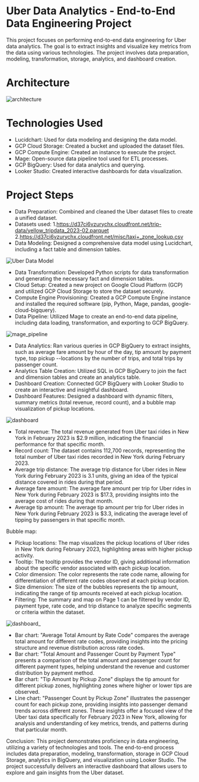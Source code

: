 # Uber Data Analytics - End-to-End Data Engineering Project
This project focuses on performing end-to-end data engineering for Uber data analytics. The goal is to extract insights and visualize key metrics from the data using various technologies. The project involves data preparation, modeling, transformation, storage, analytics, and dashboard creation.

# Architecture

![architecture](https://github.com/swaraj-patil-18/Uber-end-to-end-data-engineering/assets/114085839/7746c2f5-084f-4856-b7de-dca3c3631151)

# Technologies Used
- Lucidchart: Used for data modeling and designing the data model.
- GCP Cloud Storage: Created a bucket and uploaded the dataset files.
- GCP Compute Engine: Created an instance to execute the project.
- Mage: Open-source data pipeline tool used for ETL processes.
- GCP BigQuery: Used for data analytics and querying.
- Looker Studio: Created interactive dashboards for data visualization.

# Project Steps
- Data Preparation: Combined and cleaned the Uber dataset files to create a unified dataset.
- Datasets used:
  1.https://d37ci6vzurychx.cloudfront.net/trip-data/yellow_tripdata_2023-02.parquet
  2.https://d37ci6vzurychx.cloudfront.net/misc/taxi+_zone_lookup.csv
- Data Modeling: Designed a comprehensive data model using Lucidchart, including a fact table and dimension tables.

![Uber Data Model](https://github.com/swaraj-patil-18/Uber-end-to-end-data-engineering/assets/114085839/d3c2c909-183c-4228-8036-53f1baa33c64)

- Data Transformation: Developed Python scripts for data transformation and generating the necessary fact and dimension tables.
- Cloud Setup: Created a new project on Google Cloud Platform (GCP) and utilized GCP Cloud Storage to store the dataset securely.
- Compute Engine Provisioning: Created a GCP Compute Engine instance and installed the required software (pip, Python, Mage, pandas, google-cloud-bigquery).
- Data Pipeline: Utilized Mage to create an end-to-end data pipeline, including data loading, transformation, and exporting to GCP BigQuery.

![mage_pipeline](https://github.com/swaraj-patil-18/Uber-end-to-end-data-engineering/assets/114085839/fd690857-b944-4f31-9fcb-b880e27937d3)

- Data Analytics: Ran various queries in GCP BigQuery to extract insights, such as average fare amount by hour of the day, tip amount by payment type, top pickup --locations by the number of trips, and total trips by passenger count.
- Analytics Table Creation: Utilized SQL in GCP BigQuery to join the fact and dimension tables and create an analytics table.
- Dashboard Creation: Connected GCP BigQuery with Looker Studio to create an interactive and insightful dashboard.
- Dashboard Features: Designed a dashboard with dynamic filters, summary metrics (total revenue, record count), and a bubble map visualization of pickup locations.

![dashboard](https://github.com/swaraj-patil-18/Uber-end-to-end-data-engineering/assets/114085839/aa5f3951-edba-46c8-8ad4-b8add480e692)
- Total revenue: The total revenue generated from Uber taxi rides in New York in February 2023 is $2.9 million, indicating the financial performance for that specific month.
- Record count: The dataset contains 112,700 records, representing the total number of Uber taxi rides recorded in New York during February 2023.
- Average trip distance: The average trip distance for Uber rides in New York during February 2023 is 3.1 units, giving an idea of the typical distance covered in rides during that period.
- Average fare amount: The average fare amount per trip for Uber rides in New York during February 2023 is $17.3, providing insights into the average cost of rides during that month.
- Average tip amount: The average tip amount per trip for Uber rides in New York during February 2023 is $3.3, indicating the average level of tipping by passengers in that specific month.

Bubble map:

- Pickup locations: The map visualizes the pickup locations of Uber rides in New York during February 2023, highlighting areas with higher pickup activity.
- Tooltip: The tooltip provides the vendor ID, giving additional information about the specific vendor associated with each pickup location.
- Color dimension: The color represents the rate code name, allowing for differentiation of different rate codes observed at each pickup location.
- Size dimension: The size of the bubbles represents the tip amount, indicating the range of tip amounts received at each pickup location.
- Filtering:
The summary and map on Page 1 can be filtered by vendor ID, payment type, rate code, and trip distance to analyze specific segments or criteria within the dataset.

![dashboard_](https://github.com/swaraj-patil-18/Uber-end-to-end-data-engineering/assets/114085839/5e130e96-acf9-4f00-9296-ff8584eccba7)
- Bar chart: "Average Total Amount by Rate Code" compares the average total amount for different rate codes, providing insights into the pricing structure and revenue distribution across rate codes.
- Bar chart: "Total Amount and Passenger Count by Payment Type" presents a comparison of the total amount and passenger count for different payment types, helping understand the revenue and customer distribution by payment method.
- Bar chart: "Tip Amount by Pickup Zone" displays the tip amount for different pickup zones, highlighting zones where higher or lower tips are observed.
- Line chart: "Passenger Count by Pickup Zone" illustrates the passenger count for each pickup zone, providing insights into passenger demand trends across different zones.
These insights offer a focused view of the Uber taxi data specifically for February 2023 in New York, allowing for analysis and understanding of key metrics, trends, and patterns during that particular month.

Conclusion:
This project demonstrates proficiency in data engineering, utilizing a variety of technologies and tools. The end-to-end process includes data preparation, modeling, transformation, storage in GCP Cloud Storage, analytics in BigQuery, and visualization using Looker Studio. The project successfully delivers an interactive dashboard that allows users to explore and gain insights from the Uber dataset.
